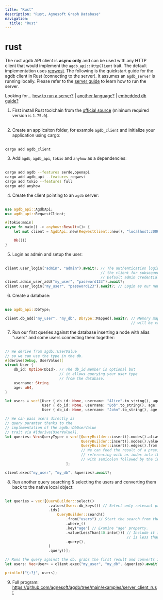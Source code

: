 ```yaml
---
title: "Rust"
description: "Rust, Agnesoft Graph Database"
navigation:
  title: "Rust"
---
```


# rust

The rust agdb API client is **async only** and can be used with any HTTP client that would implement the `agdb_api::HttpClient` trait. The default implementation uses [reqwest](https://crates.io/crates/reqwest). The following is the quickstart guide for the agdb client in Rust (connecting to the server). It assumes an `agdb_server` is running locally. Please refer to the [server guide](/docs/guides/how_to_run_server.md) to learn how to run the server.

Looking for... [how to run a server?](/docs/guides/how_to_run_server.md) | [another language?](/docs/api.md) | [embedded db guide?](/docs/guides/quickstart.md)

1. First install Rust toolchain from the [official source](https://www.rust-lang.org/tools/install) (mininum required version is `1.75.0`).
   <br><br>

2. Create an applicaiton folder, for example `agdb_client` and initialize your application using cargo:
   <br><br>

```
cargo add agdb_client
```

3. Add `agdb`, `agdb_api`, `tokio` and `anyhow` as a dependencies:
   <br><br>

```bash
cargo add agdb --features serde,openapi
cargo add agdb_api --features reqwest
cargo add tokio --features full
cargo add anyhow
```

4. Create the client pointing to an `agdb` server:
   <br><br>

```rs
use agdb_api::AgdbApi;
use agdb_api::ReqwestClient;

#[tokio:main]
async fn main() -> anyhow::Result<()> {
    let mut client = AgdbApi::new(ReqwestClient::new(), "localhost:3000");

    Ok(())
}
```

5. Login as admin and setup the user:
   <br><br>

```rs
client.user_login("admin", "admin").await?; // The authentication login is stored in
                                            // the client for subsequent API calls.
                                            // Default admin credentials are "admin/admin".
client.admin_user_add("my_user", "password123").await?;
client.user_login("my_user", "password123").await?; // Login as our newly created user.
```

6. Create a database:
   <br><br>

```rs
use agdb_api::DbType;

client.db_add("my_user", "my_db", DbType::Mapped).await?; // Memory mapped database called "my_db"
                                                          // will be created under our "my_user".
```

7. Run our first queries against the database inserting a node with alias "users" and some users connecting them together:
   <br><br>

```rs
// We derive from agdb::UserValue
// so we can use the type in the db.
#[derive(Debug, UserValue)]
struct User {
    db_id: Option<DbId>, // The db_id member is optional but
                         // it allows querying your user type
                         // from the database.
    username: String
    age: u64,
}

let users = vec![User { db_id: None, username: "Alice".to_string(), age: 40 },
                 User { db_id: None, username: "Bob".to_string(), age: 30 },
                 User { db_id: None, username: "John".to_string(), age: 20 }];

// We can pass users directly as
// query paramter thanks to the
// implementation of the agdb::DbUserValue
// trait via #[derive(UserValue)].
let queries: Vec<QueryType> = vec![QueryBuilder::insert().nodes().aliases("users").query().into(),
                                   QueryBuilder::insert().nodes().values(&users).query().into(),
                                   QueryBuilder::insert().edges().from("users").to(":1").query().into(),
                                   // We can feed the result of a previous query directly to the next one
                                   // referencing with as index into the (previous) results starting
                                   // with semicolon followed by the index, e.g. :1.
                            ];

client.exec("my_user", "my_db", &queries).await?;
```

8. Run another query searching & selecting the users and converting them back to the native local object:
   <br><br>

```rs
let queries = vec![QueryBuilder::select()
                    .values(User::db_keys()) // Select only relevant properties for the User struct.
                    .ids(
                        QueryBuilder::search()
                            .from("users") // Start the search from the "users" node.
                            .where_()
                            .key("age") // Examine "age" property.
                            .value(LessThan(40.into())) // Include it in the search result if the value
                                                        // is less than 40.
                            .query(),
                    )
                    .query()];

// Runs the query against the db, grabs the first result and converts it to the collection of users.
let users: Vec<User> = client.exec("my_user", "my_db", &queries).await?[0].try_into()?;

println!("{:?}", users);
```

9. Full program: https://github.com/agnesoft/agdb/tree/main/examples/server_client_rust
   <br><br>
